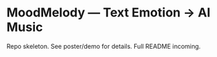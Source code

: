 # MoodMelody — Text Emotion → AI Music
Repo skeleton. See poster/demo for details. Full README incoming.

